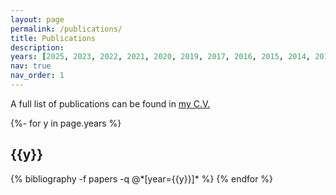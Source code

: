 ```yaml
---
layout: page
permalink: /publications/
title: Publications
description:
years: [2025, 2023, 2022, 2021, 2020, 2019, 2017, 2016, 2015, 2014, 2013, 2012, 2010, 2005, 2003]
nav: true
nav_order: 1
---
```


A full list of publications can be found in [my C.V.](https://annakijas1.github.io/assets/pdf/2025_Kijas_CV.pdf)

<!-- _pages/publications.md -->
<div class="publications">

{%- for y in page.years %}
  <h2 class="year">{{y}}</h2>
  {% bibliography -f papers -q @*[year={{y}}]* %}
{% endfor %}

</div>

